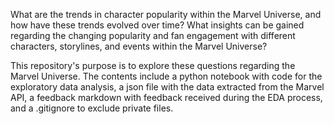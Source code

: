 What are the trends in character popularity within the Marvel Universe, and how have these trends evolved over time? What insights can be gained regarding the changing popularity and fan engagement with different characters, storylines, and events within the Marvel Universe?

This repository's purpose is to explore these questions regarding the Marvel Universe. The contents include a python notebook with code for the exploratory data analysis, a json file with the data extracted from the Marvel API, a feedback markdown with feedback received during the EDA process, and a .gitignore to exclude private files.

